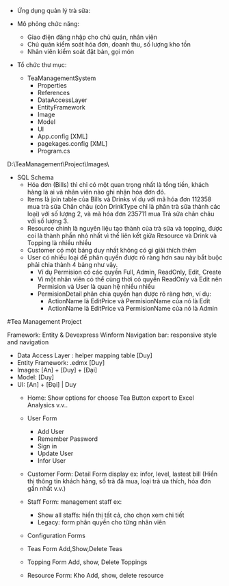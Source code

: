* Ứng dụng quản lý trà sữa:
- Mô phỏng chức năng:
	- Giao điện đăng nhập cho chủ quán, nhân viên
	- Chủ quán kiểm soát hóa đơn, doanh thu, số lượng kho tồn
	- Nhân viên kiểm soát đặt bàn, gọi món

- Tổ chức thư mục:
	- TeaManagementSystem
		- Properties
		- References
		- DataAccessLayer
		- EntityFramework
		- Image
		- Model
		- UI
		- App.config [XML]
		- pagekages.config [XML]
		- Program.cs

D:\TeaManagement\Project\Images\

- SQL Schema
	- Hóa đơn (Bills) thì chỉ có một quan trọng nhất là tổng tiền, khách hàng là ai và nhân viên nào ghi nhận hóa đơn đó.
	- Items là join table của Bills và Drinks ví dụ với mã hóa đơn 112358 mua trà sữa Chân châu (còn DrinkType chỉ là phân trà sữa thành các loại) với số lượng 2, 
	và mã hóa đơn 235711 mua Trà sữa chân châu với số lượng 3.
	- Resource chính là nguyên liệu tạo thành của trà sữa và topping, được coi là thành phần nhỏ nhất vì thế liên kết giữa Resource và Drink và Topping là nhiều nhiều
	- Customer có một bảng duy nhất không có gì giải thích thêm
	- User có nhiều loại để phân quyền được rõ ràng hơn sau này bắt buộc phải chia thành 4 bảng như vậy.
		- Ví dụ Permision có các quyền Full, Admin, ReadOnly, Edit, Create
		- Vì một nhân viên có thể cùng thời có quyền ReadOnly và Edit nên Permision và User là quan hệ nhiều nhiều
		- PermisionDetail phân chia quyền hạn được rõ ràng hơn, ví dụ:
			- ActionName là EditPrice và PermisionName của nó là Edit
			- ActionName là EditPrice và PermisionName của nó là Admin

#Tea Management Project

Framework: Entity & Devexpress Winform
Navigation bar: responsive style and navigation 

- Data Access Layer : helper mapping table [Duy]
- Entity Framework: .edmx [Duy]
- Images: [An] + [Duy] + [Đại] 
- Model: [Duy]
- UI: [An] + [Đại] | Duy
	- Home:
		Show options for choose Tea
		Button export to Excel Analysics
		v.v..
	- User Form
		- Add User
		- Remember Password
		- Sign in
		- Update User
		- Infor User
	- Customer Form: Detail Form display ex: infor, level, lastest bill
			(Hiển thị thông tin khách hàng, số trà đã mua, 
			loại trà ưa thích, hóa đơn gần nhất v.v.)
	- Staff Form: management staff ex:
		- Show all staffs: hiển thị tất cả, cho chọn xem chi tiết
		- Legacy: form phân quyền cho từng nhân viên
	- Configuration Forms
		
	- Teas Form
		Add,Show,Delete Teas
	- Topping Form
		Add, show, Delete Toppings
	- Resource Form: Kho
		Add, show, delete resource

	
	



















